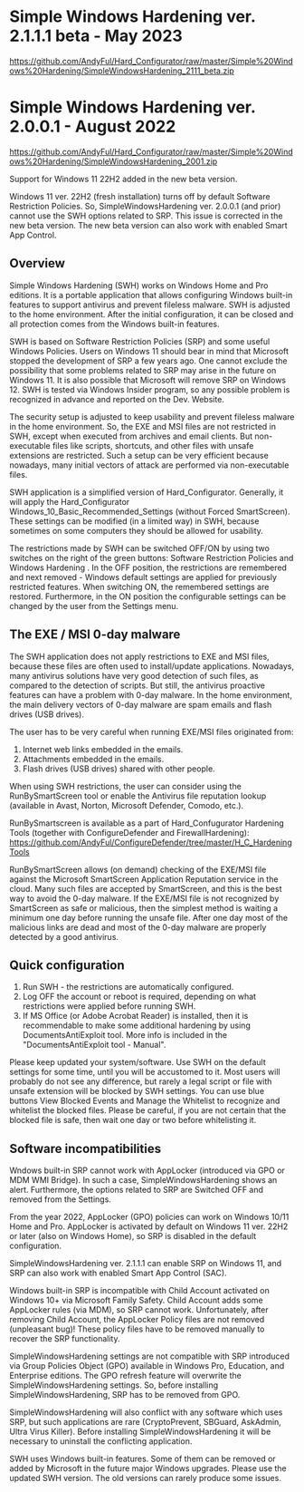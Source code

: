 # Simple Windows Hardening ver. 2.1.1.1 beta - May 2023
https://github.com/AndyFul/Hard_Configurator/raw/master/Simple%20Windows%20Hardening/SimpleWindowsHardening_2111_beta.zip

# Simple Windows Hardening ver. 2.0.0.1 - August 2022
https://github.com/AndyFul/Hard_Configurator/raw/master/Simple%20Windows%20Hardening/SimpleWindowsHardening_2001.zip

Support for Windows 11 22H2 added in the new beta version.

Windows 11 ver. 22H2 (fresh installation) turns off by default Software Restriction Policies. So, SimpleWindowsHardening ver. 
2.0.0.1 (and prior) cannot use the SWH options related to SRP. This issue is corrected in the new beta version.
The new beta version can also work with enabled Smart App Control.


## Overview
Simple Windows Hardening (SWH) works on Windows Home and Pro editions. It is a portable application that allows configuring Windows 
built-in features to support antivirus and prevent fileless malware. SWH is adjusted to the home environment. After the initial 
configuration, it can be closed and all protection comes from the Windows built-in features.

SWH is based on Software Restriction Policies (SRP) and some useful Windows Policies. 
Users on Windows 11 should bear in mind that Microsoft stopped the development of SRP a few years ago. One cannot exclude the 
possibility that some problems related to SRP may arise in the future on Windows 11. It is also possible that Microsoft will remove 
SRP on Windows 12. 
SWH is tested via Windows Insider program, so any possible problem is recognized in advance and reported on the Dev. Website.

The security setup is adjusted to keep usability and prevent fileless malware in the home environment. So, the EXE and MSI files are 
not restricted in SWH, except when executed from archives and email clients. But non-executable files like scripts, shortcuts, and 
other files with unsafe extensions are restricted. Such a setup can be very efficient because nowadays, many initial vectors of attack 
are performed via non-executable files.

SWH application is a simplified version of Hard_Configurator. Generally, it will apply the Hard_Configurator 
Windows_10_Basic_Recommended_Settings (without Forced SmartScreen). These settings can be modified (in a limited way) in SWH, because 
sometimes on some computers they should be allowed for usability.

The restrictions made by SWH can be switched OFF/ON by using two switches on the right of the green buttons:   Software Restriction 
Policies   and   Windows Hardening . In the OFF position, the restrictions are remembered and next removed - Windows default settings 
are applied for previously restricted features. When switching ON, the remembered settings are restored. Furthermore, in the ON 
position the configurable settings can be changed by the user from the Settings menu.


## The EXE / MSI 0-day malware

The SWH application does not apply restrictions to EXE and MSI files, because these files are often used to install/update 
applications. Nowadays, many antivirus solutions have very good detection of such files, as compared to the detection of scripts. But 
still, the antivirus proactive features can have a problem with 0-day malware. In the home environment, the main delivery vectors of 
0-day malware are spam emails and flash drives (USB drives). 

The user has to be very careful when running EXE/MSI files originated from:
1. Internet web links embedded in the emails.
2. Attachments embedded in the emails.
3. Flash drives (USB drives) shared with other people.

When using SWH restrictions, the user can consider using the RunBySmartScreen tool or enable the Antivirus file reputation
lookup (available in Avast, Norton, Microsoft Defender, Comodo, etc.). 

RunBySmartscreen is available as a part of Hard_Confugurator Hardening Tools (together with ConfigureDefender and FirewallHardening):
https://github.com/AndyFul/ConfigureDefender/tree/master/H_C_HardeningTools

RunBySmartScreen allows (on demand) checking of the EXE/MSI file against the Microsoft SmartScreen Application Reputation service in 
the cloud. Many such files are accepted by SmartScreen, and this is the best way to avoid the 0-day malware. If the EXE/MSI file is 
not recognized by SmartScreen as safe or malicious, then the simplest method is waiting a minimum one day before running the unsafe 
file. After one day most of the malicious links are dead and most of the 0-day malware are properly detected by a good antivirus.


## Quick configuration

1. Run SWH - the restrictions are automatically configured.
2. Log OFF the account or reboot is required, depending on what restrictions were applied before running SWH.
3. If MS Office (or Adobe Acrobat Reader) is installed, then it is recommendable to make some additional hardening by using
   DocumentsAntiExploit tool. More info is included in the "DocumentsAntiExploit tool - Manual". 
    
Please keep updated your system/software. Use SWH on the default settings for some time, until you will be accustomed to it. Most 
users will probably do not see any difference, but rarely a legal script or file with unsafe extension will be blocked by SWH 
settings. You can use blue buttons  View Blocked Events   and  Manage the Whitelist  to recognize and whitelist the blocked files. 
Please be careful, if you are not certain that the blocked file is safe, then wait one day or two before whitelisting it.


## Software  incompatibilities

Wndows built-in SRP cannot work with AppLocker (introduced via GPO or MDM WMI Bridge). In such a case, SimpleWindowsHardening shows
an alert. Furthermore, the options related to SRP are Switched OFF and removed from the Settings.

From the year 2022, AppLocker (GPO) policies can work on Windows 10/11 Home and Pro. AppLocker is activated by default on Windows 11
ver. 22H2 or later (also on Windows Home), so SRP is disabled in the default configuration.

SimpleWindowsHardening ver. 2.1.1.1 can enable SRP on Windows 11, and SRP can also work with enabled Smart App Control (SAC). 

Windows built-in SRP is incompatible with Child Account activated on Windows 10+ via Microsoft Family Safety. Child Account adds some
AppLocker rules (via MDM), so SRP cannot work. Unfortunately, after removing Child Account, the AppLocker Policy files are not removed
(unpleasant bug)! These policy files have to be removed manually to recover the SRP functionality.

SimpleWindowsHardening settings are not compatible with SRP introduced via Group Policies Object (GPO) available in Windows Pro,
Education, and Enterprise editions. The GPO refresh feature will overwrite the SimpleWindowsHardening settings. So, before installing 
SimpleWindowsHardening, SRP has to be removed from GPO.

SimpleWindowsHardening will also conflict with any software which uses SRP, but such applications are rare (CryptoPrevent, SBGuard, 
AskAdmin, Ultra Virus Killer). Before installing SimpleWindowsHardening it will be necessary to uninstall the conflicting application. 

SWH uses Windows built-in features. Some of them can be removed or added by Microsoft in the future major Windows upgrades. Please use 
the updated SWH version. The old versions can rarely produce some issues.

